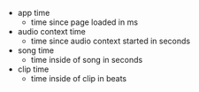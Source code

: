 - app time
	- time since page loaded in ms
- audio context time
	- time since audio context started in seconds
- song time
	- time inside of song in seconds
- clip time
	- time inside of clip in beats
